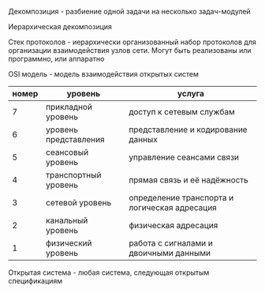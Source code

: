 Декомпозиция - разбиение одной задачи на несколько задач-модулей

Иерархическая декомпозиция 

Стек протоколов - иерархически организованный набор протоколов для организации взаимодействия узлов сети. Могут быть реализованы или программно, или аппаратно

OSI модель - модель взаимодействия открытых систем

| номер | уровень               | услуга                                        |
| ----- | --------------------- | --------------------------------------------- |
| 7     | прикладной уровень    | доступ к сетевым службам                      |
| 6     | уровень представления | представление и кодирование данных            |
| 5     | сеансовый уровень     | управление сеансами связи                     |
| 4     | транспортный уровень  | прямая связь и её надёжность                  |
| 3     | сетевой уровень       | определение транспорта и логическая адресация |
| 2     | канальный уровень     | физическая адресация                          |
| 1     | физический уровень    | работа с сигналами и двоичными данными        |

Открытая система - любая система, следующая открытым спецификациям